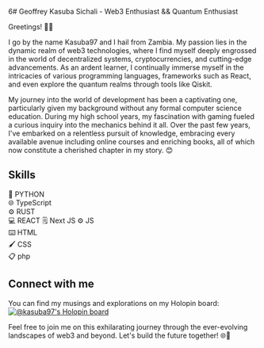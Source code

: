 6# Geoffrey Kasuba Sichali - Web3 Enthusiast && Quantum Enthusiast

Greetings! 👋🏾

I go by the name Kasuba97 and I hail from Zambia. My passion lies in the dynamic realm of web3 technologies, where I find myself deeply engrossed in the world of decentralized systems, cryptocurrencies, and cutting-edge advancements. As an ardent learner, I continually immerse myself in the intricacies of various programming languages, frameworks such as React, and even explore the quantum realms through tools like Qiskit. 

My journey into the world of development has been a captivating one, particularly given my background without any formal computer science education. During my high school years, my fascination with gaming fueled a curious inquiry into the mechanics behind it all. Over the past few years, I've embarked on a relentless pursuit of knowledge, embracing every available avenue including online courses and enriching books, all of which now constitute a cherished chapter in my story. 😊

## Skills

🐍 PYTHON  
🌐 TypeScript  
⚙️ RUST  
💻 REACT
🗒️ Next JS
⚙️ JS  
⌨️ HTML  
🖌️ CSS  
📋 php

## Connect with me

You can find my musings and explorations on my Holopin board: [![@kasuba97's Holopin board](https://holopin.me/kasuba97)](https://holopin.io/@kasuba97)

Feel free to join me on this exhilarating journey through the ever-evolving landscapes of web3 and beyond. Let's build the future together! 🌐🚀

